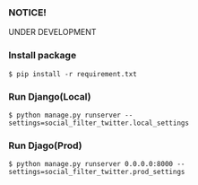 ### NOTICE!
UNDER DEVELOPMENT

### Install package
```
$ pip install -r requirement.txt
```

### Run Django(Local)
```
$ python manage.py runserver --settings=social_filter_twitter.local_settings
```

### Run Djago(Prod)

```
$ python manage.py runserver 0.0.0.0:8000 --settings=social_filter_twitter.prod_settings
```
